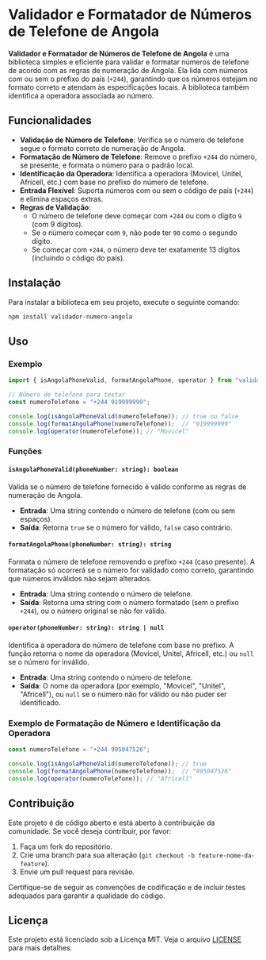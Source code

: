 # Validador e Formatador de Números de Telefone de Angola

**Validador e Formatador de Números de Telefone de Angola** é uma biblioteca simples e eficiente para validar e formatar números de telefone de acordo com as regras de numeração de Angola. Ela lida com números com ou sem o prefixo do país (`+244`), garantindo que os números estejam no formato correto e atendam às especificações locais. A biblioteca também identifica a operadora associada ao número.

## Funcionalidades

- **Validação de Número de Telefone**: Verifica se o número de telefone segue o formato correto de numeração de Angola.
- **Formatação de Número de Telefone**: Remove o prefixo `+244` do número, se presente, e formata o número para o padrão local.
- **Identificação da Operadora**: Identifica a operadora (Movicel, Unitel, Africell, etc.) com base no prefixo do número de telefone.
- **Entrada Flexível**: Suporta números com ou sem o código de país (`+244`) e elimina espaços extras.
- **Regras de Validação**:
  - O número de telefone deve começar com `+244` ou com o dígito `9` (com 9 dígitos).
  - Se o número começar com `9`, não pode ter `90` como o segundo dígito.
  - Se começar com `+244`, o número deve ter exatamente 13 dígitos (incluindo o código do país).

## Instalação

Para instalar a biblioteca em seu projeto, execute o seguinte comando:

```bash
npm install validador-numero-angola
```

## Uso

### Exemplo

```typescript
import { isAngolaPhoneValid, formatAngolaPhone, operator } from "validador-numero-angola";

// Número de telefone para testar
const numeroTelefone = "+244 919999999";

console.log(isAngolaPhoneValid(numeroTelefone)); // true ou false
console.log(formatAngolaPhone(numeroTelefone));  // "919999999"
console.log(operator(numeroTelefone)); // "Movicel"
```

### Funções

#### `isAngolaPhoneValid(phoneNumber: string): boolean`

Valida se o número de telefone fornecido é válido conforme as regras de numeração de Angola.

- **Entrada**: Uma string contendo o número de telefone (com ou sem espaços).
- **Saída**: Retorna `true` se o número for válido, `false` caso contrário.

#### `formatAngolaPhone(phoneNumber: string): string`

Formata o número de telefone removendo o prefixo `+244` (caso presente). A formatação só ocorrerá se o número for validado como correto, garantindo que números inválidos não sejam alterados.

- **Entrada**: Uma string contendo o número de telefone.
- **Saída**: Retorna uma string com o número formatado (sem o prefixo `+244`), ou o número original se não for válido.

#### `operator(phoneNumber: string): string | null`

Identifica a operadora do número de telefone com base no prefixo. A função retorna o nome da operadora (Movicel, Unitel, Africell, etc.) ou `null` se o número for inválido.

- **Entrada**: Uma string contendo o número de telefone.
- **Saída**: O nome da operadora (por exemplo, "Movicel", "Unitel", "Africell"), ou `null` se o número não for válido ou não puder ser identificado.

### Exemplo de Formatação de Número e Identificação da Operadora

```typescript
const numeroTelefone = "+244 995047526";

console.log(isAngolaPhoneValid(numeroTelefone)); // true
console.log(formatAngolaPhone(numeroTelefone));  // "995047526"
console.log(operator(numeroTelefone)); // "Africell"
```

## Contribuição

Este projeto é de código aberto e está aberto à contribuição da comunidade. Se você deseja contribuir, por favor:

1. Faça um fork do repositório.
2. Crie uma branch para sua alteração (`git checkout -b feature-nome-da-feature`).
3. Envie um pull request para revisão.

Certifique-se de seguir as convenções de codificação e de incluir testes adequados para garantir a qualidade do código.

## Licença

Este projeto está licenciado sob a Licença MIT. Veja o arquivo [LICENSE](LICENSE) para mais detalhes.
